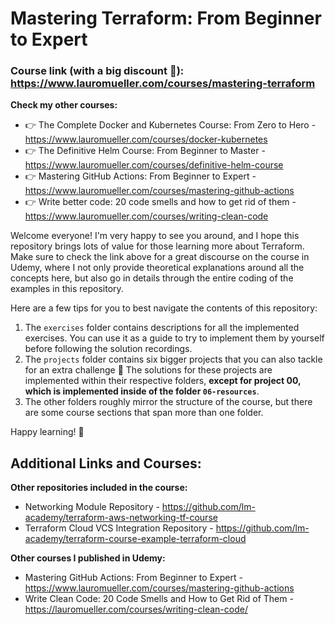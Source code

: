 # Mastering Terraform: From Beginner to Expert

### Course link (with a big discount 🙂): https://www.lauromueller.com/courses/mastering-terraform

**Check my other courses:** 

- 👉 The Complete Docker and Kubernetes Course: From Zero to Hero - https://www.lauromueller.com/courses/docker-kubernetes
- 👉 The Definitive Helm Course: From Beginner to Master - https://www.lauromueller.com/courses/definitive-helm-course
- 👉 Mastering GitHub Actions: From Beginner to Expert - https://www.lauromueller.com/courses/mastering-github-actions
- 👉 Write better code: 20 code smells and how to get rid of them -  https://www.lauromueller.com/courses/writing-clean-code

Welcome everyone! I'm very happy to see you around, and I hope this repository brings lots of value for those learning more about Terraform. Make sure to check the link above for a great discourse on the course in Udemy, where I not only provide theoretical explanations around all the concepts here, but also go in details through the entire coding of the examples in this repository.

Here are a few tips for you to best navigate the contents of this repository:
1. The `exercises` folder contains descriptions for all the implemented exercises. You can use it as a guide to try to implement them by yourself before following the solution recordings.
2. The `projects` folder contains six bigger projects that you can also tackle for an extra challenge 🙂 The solutions for these projects are implemented within their respective folders, **except for project 00, which is implemented inside of the folder `06-resources`**.
3. The other folders roughly mirror the structure of the course, but there are some course sections that span more than one folder.

Happy learning! 🚀

## Additional Links and Courses:

**Other repositories included in the course:**
* Networking Module Repository - https://github.com/lm-academy/terraform-aws-networking-tf-course
* Terraform Cloud VCS Integration Repository - https://github.com/lm-academy/terraform-course-example-terraform-cloud

**Other courses I published in Udemy:**
* Mastering GitHub Actions: From Beginner to Expert - https://www.lauromueller.com/courses/mastering-github-actions
* Write Clean Code: 20 Code Smells and How to Get Rid of Them - https://lauromueller.com/courses/writing-clean-code/

